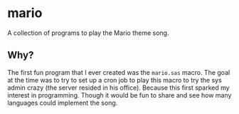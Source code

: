 # mario
A collection of programs to play the Mario theme song.

## Why?
The first fun program that I ever created was the `mario.sas` macro. The goal
at the time was to try to set up a cron job to play this macro to try the sys
admin crazy (the server resided in his office). Because this first sparked my
interest in programming. Though it would be fun to share and see how many languages
could implement the song.
